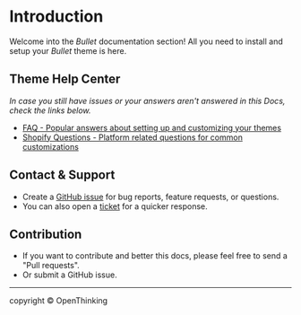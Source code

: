 # Introduction

Welcome into the _Bullet_ documentation section! All you need to install and setup your _Bullet_ theme is here.

## Theme Help Center

_In case you still have issues or your answers aren't answered in this Docs, check the links below._

- [FAQ - Popular answers about setting up and customizing your themes](https://github.com/openxthinking/master-docs)
- [Shopify Questions - Platform related questions for common customizations](https://github.com/openxthinking/master-docs)

## Contact & Support

- Create a [GitHub issue](https://github.com/openxthinking/----/issues) for bug reports, feature requests, or questions.
- You can also open a [ticket](https://openthinking.net/support/?ref=ghsb) for a quicker response.

## Contribution

- If you want to contribute and better this docs, please feel free to send a "Pull requests".
- Or submit a GitHub issue.
---

copyright &copy; OpenThinking
